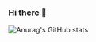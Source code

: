 ### Hi there 👋

![Anurag's GitHub stats](https://github-readme-stats.vercel.app/api?username=hangyuCho&show_icons=true&theme=radical)
